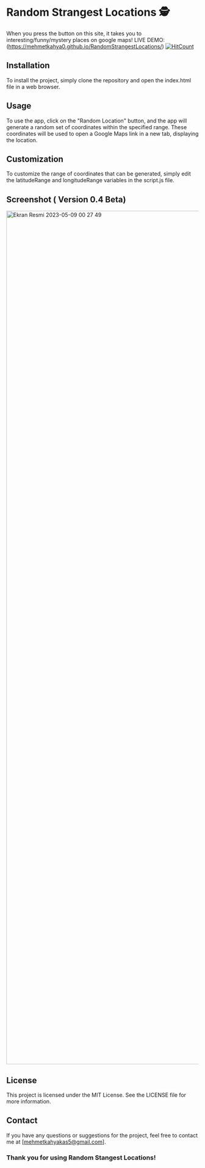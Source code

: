 # Random Strangest Locations 🕵️

When you press the button on this site, it takes you to interesting/funny/mystery places on google maps!
LIVE DEMO: (https://mehmetkahya0.github.io/RandomStrangestLocations/)
  [![HitCount](https://hits.dwyl.com/mehmetkahya0/RandomStrangestLocations.svg?style=flat-square)](http://hits.dwyl.com/mehmetkahya0/RandomStrangestLocations)

## Installation

To install the project, simply clone the repository and open the index.html file in a web browser.

## Usage

To use the app, click on the "Random Location" button, and the app will generate a random set of coordinates within the specified range. These coordinates will be used to open a Google Maps link in a new tab, displaying the location.

## Customization

To customize the range of coordinates that can be generated, simply edit the latitudeRange and longitudeRange variables in the script.js file.

## Screenshot ( Version 0.4 Beta)
<img width="2240" alt="Ekran Resmi 2023-05-09 00 27 49" src="https://user-images.githubusercontent.com/84154488/236939088-f7e04f49-5c05-4e4c-b588-f3fb626c22b9.png">

## License

This project is licensed under the MIT License. See the LICENSE file for more information.

## Contact

If you have any questions or suggestions for the project, feel free to contact me at [mehmetkahyakas5@gmail.com].

### Thank you for using Random Stangest Locations!
